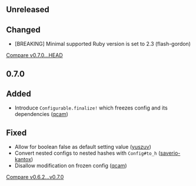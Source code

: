 ## Unreleased

## Changed

* [BREAKING] Minimal supported Ruby version is set to 2.3 (flash-gordon)

[Compare v0.7.0...HEAD](https://github.com/dry-rb/dry-configurable/compare/v0.7.0...HEAD)

## 0.7.0

## Added

* Introduce `Configurable.finalize!` which freezes config and its dependencies ([qcam](https://github.com/qcam))

## Fixed

* Allow for boolean false as default setting value ([yuszuv](https://github.com/yuszuv))
* Convert nested configs to nested hashes with `Config#to_h` ([saverio-kantox](https://github.com/saverio-kantox))
* Disallow modification on frozen config ([qcam](https://github.com/qcam))

[Compare v0.6.2...v0.7.0](https://github.com/dry-rb/dry-configurable/compare/v0.6.2...v0.7.0)
